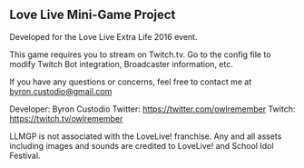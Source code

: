 Love Live Mini-Game Project
---------------------------

Developed for the Love Live Extra Life 2016 event.

This game requires you to stream on Twitch.tv. Go to the 
config file to modify Twitch Bot integration, 
Broadcaster information, etc.

If you have any questions or concerns, feel free to contact me at
byron.custodio@gmail.com

Developer: Byron Custodio
Twitter: https://twitter.com/owlremember
Twitch: https://twitch.tv/owlremember

LLMGP is not associated with the LoveLive! franchise. 
Any and all assets including images and sounds are credited
to LoveLive! and School Idol Festival.